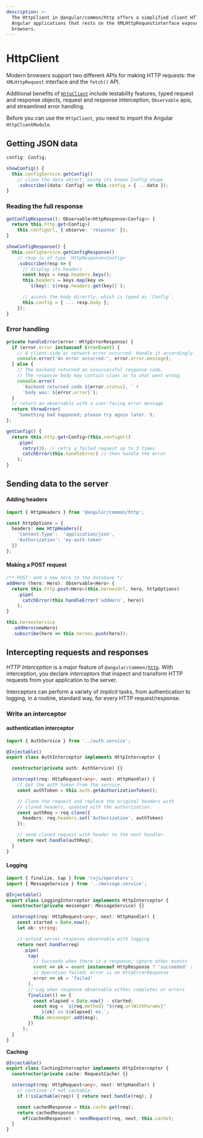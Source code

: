```yaml
---
description: >-
  The HttpClient in @angular/common/http offers a simplified client HTTP API for
  Angular applications that rests on the XMLHttpRequestinterface exposed by
  browsers.
---
```


# HttpClient

Modern browsers support two different APIs for making HTTP requests: the `XMLHttpRequest` interface and the `fetch()` API.

Additional benefits of [`HttpClient`](https://angular.io/api/common/http/HttpClient) include testability features, typed request and response objects, request and response interception, `Observable` apis, and streamlined error handling.

&#x20;Before you can use the `HttpClient`, you need to import the Angular `HttpClientModule`.

## Getting JSON data

```typescript
config: Config;

showConfig() {
  this.configService.getConfig()
    // clone the data object, using its known Config shape
    .subscribe((data: Config) => this.config = { ...data });
}
```

### Reading the full response

```typescript
getConfigResponse(): Observable<HttpResponse<Config>> {
  return this.http.get<Config>(
    this.configUrl, { observe: 'response' });
}
```

```typescript
showConfigResponse() {
  this.configService.getConfigResponse()
    // resp is of type `HttpResponse<Config>`
    .subscribe(resp => {
      // display its headers
      const keys = resp.headers.keys();
      this.headers = keys.map(key =>
        `${key}: ${resp.headers.get(key)}`);

      // access the body directly, which is typed as `Config`.
      this.config = { ... resp.body };
    });
}
```

### Error handling

```typescript
private handleError(error: HttpErrorResponse) {
  if (error.error instanceof ErrorEvent) {
    // A client-side or network error occurred. Handle it accordingly.
    console.error('An error occurred:', error.error.message);
  } else {
    // The backend returned an unsuccessful response code.
    // The response body may contain clues as to what went wrong,
    console.error(
      `Backend returned code ${error.status}, ` +
      `body was: ${error.error}`);
  }
  // return an observable with a user-facing error message
  return throwError(
    'Something bad happened; please try again later.');
};
```

```typescript
getConfig() {
  return this.http.get<Config>(this.configUrl)
    .pipe(
      retry(3), // retry a failed request up to 3 times
      catchError(this.handleError) // then handle the error
    );
}
```

## Sending data to the server

#### Adding headers <a href="#adding-headers" id="adding-headers"></a>

```typescript
import { HttpHeaders } from '@angular/common/http';

const httpOptions = {
  headers: new HttpHeaders({
    'Content-Type':  'application/json',
    'Authorization': 'my-auth-token'
  })
};
```

#### Making a POST request <a href="#making-a-post-request" id="making-a-post-request"></a>

```typescript
/** POST: add a new hero to the database */
addHero (hero: Hero): Observable<Hero> {
  return this.http.post<Hero>(this.heroesUrl, hero, httpOptions)
    .pipe(
      catchError(this.handleError('addHero', hero))
    );
}
```

```typescript
this.heroesService
  .addHero(newHero)
  .subscribe(hero => this.heroes.push(hero));
```

## Intercepting requests and responses

&#x20;_HTTP Interception_ is a major feature of `@angular/common/`[`http`](https://angular.io/api/common/http). With interception, you declare _interceptors_ that inspect and transform HTTP requests from your application to the server.&#x20;

&#x20;Interceptors can perform a variety of _implicit_ tasks, from authentication to logging, in a routine, standard way, for every HTTP request/response.

### **Write an interceptor**

#### authentication interceptor&#x20;

```typescript
import { AuthService } from '../auth.service';

@Injectable()
export class AuthInterceptor implements HttpInterceptor {

  constructor(private auth: AuthService) {}

  intercept(req: HttpRequest<any>, next: HttpHandler) {
    // Get the auth token from the service.
    const authToken = this.auth.getAuthorizationToken();

    // Clone the request and replace the original headers with
    // cloned headers, updated with the authorization.
    const authReq = req.clone({
      headers: req.headers.set('Authorization', authToken)
    });

    // send cloned request with header to the next handler.
    return next.handle(authReq);
  }
}
```

#### **Logging**

```typescript
import { finalize, tap } from 'rxjs/operators';
import { MessageService } from '../message.service';

@Injectable()
export class LoggingInterceptor implements HttpInterceptor {
  constructor(private messenger: MessageService) {}

  intercept(req: HttpRequest<any>, next: HttpHandler) {
    const started = Date.now();
    let ok: string;

    // extend server response observable with logging
    return next.handle(req)
      .pipe(
        tap(
          // Succeeds when there is a response; ignore other events
          event => ok = event instanceof HttpResponse ? 'succeeded' : '',
          // Operation failed; error is an HttpErrorResponse
          error => ok = 'failed'
        ),
        // Log when response observable either completes or errors
        finalize(() => {
          const elapsed = Date.now() - started;
          const msg = `${req.method} "${req.urlWithParams}"
             ${ok} in ${elapsed} ms.`;
          this.messenger.add(msg);
        })
      );
  }
}
```

**Caching**

```typescript
@Injectable()
export class CachingInterceptor implements HttpInterceptor {
  constructor(private cache: RequestCache) {}

  intercept(req: HttpRequest<any>, next: HttpHandler) {
    // continue if not cachable.
    if (!isCachable(req)) { return next.handle(req); }

    const cachedResponse = this.cache.get(req);
    return cachedResponse ?
      of(cachedResponse) : sendRequest(req, next, this.cache);
  }
}
```
